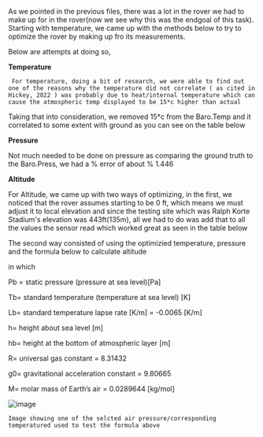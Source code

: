 As we pointed in the previous files, there was a lot in the rover we had to make up for in the rover(now we
see why this was the endgoal of this task). Starting with temperature, we came up with the methods below to
try to optimize the rover by making up fro its measurements.

Below are attempts at doing so,

**Temperature**

     For temperature, doing a bit of research, we were able to find out one of the reasons why the temperature did not correlate ( as cited in Hickey, 2022 ) was probably due to heat/internal temperature which can cause the atmospheric temp displayed to be 15*c higher than actual

Taking that into consideration, we removed 15*c from the Baro.Temp and it correlated to some extent with
ground as you can see on the table below






**Pressure**

Not much needed to be done on pressure as comparing the ground truth to the Baro.Press, we had a % error of
about % 1.446


**Altitude**

For Altitude, we came up with two ways of optimizing, in the first, we noticed that the rover assumes starting
to be 0 ft, which means we must adjust it to local elevation and since the testing site which was Ralph Korte
Stadium's elevation was 443ft(135m), all we had to do was add that to all the values the sensor read which worked 
great as seen in the table below







The second way consisted of using the optimizied temperature, pressure and the formula below to calculate altitude

              
in which

Pb = static pressure (pressure at sea level)[Pa]

Tb= standard temperature (temperature at sea level) [K] 

Lb= standard temperature lapse rate [K/m] = -0.0065 [K/m]

h= height about sea level [m]

hb= height at the bottom of atmospheric layer [m]

R= universal gas constant = 8.31432 

g0= gravitational acceleration constant = 9.80665

M= molar mass of Earth’s air = 0.0289644 [kg/mol]


![image](https://github.com/Tomiwa2/MRE320_MarsRover/assets/49229168/5444bfb8-fe67-4336-9fba-328442c79b91)



    Image showing one of the selcted air pressure/corresponding temperatured used to test the formula above



